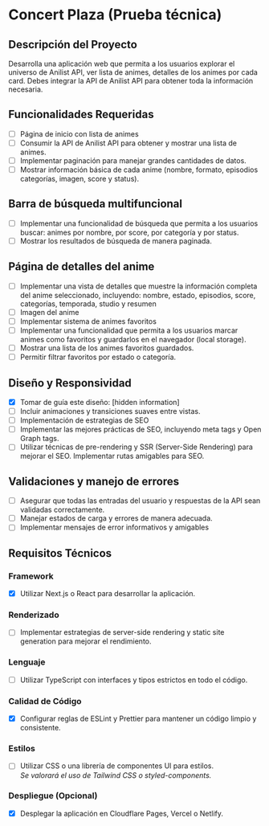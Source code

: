 # Concert Plaza (Prueba técnica)

## Descripción del Proyecto

Desarrolla una aplicación web que permita a los usuarios explorar el universo de Anilist API, ver lista de animes, detalles de los animes por cada card. Debes integrar la API de Anilist API para obtener toda la información necesaria.

## Funcionalidades Requeridas

- [ ] Página de inicio con lista de animes
- [ ] Consumir la API de Anilist API para obtener y mostrar una lista de animes.
- [ ] Implementar paginación para manejar grandes cantidades de datos.
- [ ] Mostrar información básica de cada anime (nombre, formato, episodios categorías, imagen, score y status).

## Barra de búsqueda multifuncional

- [ ] Implementar una funcionalidad de búsqueda que permita a los usuarios buscar: animes por nombre, por score, por categoría y por status.
- [ ] Mostrar los resultados de búsqueda de manera paginada.

## Página de detalles del anime

- [ ] Implementar una vista de detalles que muestre la información completa del anime seleccionado, incluyendo: nombre, estado, episodios, score, categorías, temporada, studio y resumen
- [ ] Imagen del anime
- [ ] Implementar sistema de animes favoritos
- [ ] Implementar una funcionalidad que permita a los usuarios marcar animes como favoritos y guardarlos en el navegador (local storage).
- [ ] Mostrar una lista de los animes favoritos guardados.
- [ ] Permitir filtrar favoritos por estado o categoría.

## Diseño y Responsividad

- [x] Tomar de guía este diseño: [hidden information]
- [ ] Incluir animaciones y transiciones suaves entre vistas.
- [ ] Implementación de estrategias de SEO
- [ ] Implementar las mejores prácticas de SEO, incluyendo meta tags y Open Graph tags.
- [ ] Utilizar técnicas de pre-rendering y SSR (Server-Side Rendering) para mejorar el SEO. Implementar rutas amigables para SEO.

## Validaciones y manejo de errores

- [ ] Asegurar que todas las entradas del usuario y respuestas de la API sean validadas correctamente.
- [ ] Manejar estados de carga y errores de manera adecuada.
- [ ] Implementar mensajes de error informativos y amigables

## Requisitos Técnicos

### Framework

- [x] Utilizar Next.js o React para desarrollar la aplicación.

### Renderizado

- [ ] Implementar estrategias de server-side rendering y static site generation para mejorar el rendimiento.

### Lenguaje

- [ ] Utilizar TypeScript con interfaces y tipos estrictos en todo el código.

### Calidad de Código

- [x] Configurar reglas de ESLint y Prettier para mantener un código limpio y consistente.

### Estilos

- [ ] Utilizar CSS o una librería de componentes Ul para estilos. <br>
      _Se valorará el uso de Tailwind CSS o styled-components._

### Despliegue (Opcional)

- [x] Desplegar la aplicación en Cloudflare Pages, Vercel o Netlify.
